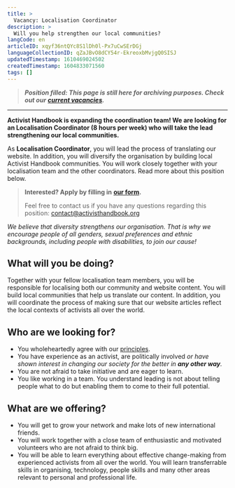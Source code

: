 ```yaml
---
title: >
  Vacancy: Localisation Coordinator
description: >
  Will you help strengthen our local communities?
langCode: en
articleID: xqyf36ntQYc8S1lDh0l-Px7uCwSErDGj
languageCollectionID: qZaJBvO8dCY54r-EkreoxbMvjgQ0SISJ
updatedTimestamp: 1610469024502
createdTimestamp: 1604833071560
tags: []
---
```


> _**Position filled: This page is still here for archiving purposes. Check out our**_ [_**current vacancies**_](/vacancies)_**.**_

* * *

**Activist Handbook is expanding the coordination team! We are looking for an Localisation Coordinator (8 hours per week) who will take the lead strengthening our local communities.**

As **Localisation Coordinator**, you will lead the process of translating our website. In addition, you will diversify the organisation by building local Activist Handbook communities. You will work closely together with your localisation team and the other coordinators. Read more about this position below.

> **Interested? Apply by filling in** [**our form**](https://docs.google.com/forms/d/e/1FAIpQLSc6BUIpvW-0dBthpOIaQAkgallz-UTovZ9YJ1HjIoge6iOGKQ/viewform?usp=sf_link)**.**
> 
> Feel free to contact us if you have any questions regarding this position: [contact@activisthandbook.org](mailto:contact@activisthandbook.org)

_We believe that diversity strengthens our organisation. That is why we encourage people of all genders, sexual preferences and ethnic backgrounds, including people with disabilities, to join our cause!_

## **What will you be doing?**

Together with your fellow localisation team members, you will be responsible for localising both our community and website content. You will build local communities that help us translate our content. In addition, you will coordinate the process of making sure that our website articles reflect the local contexts of activists all over the world.

## **Who are we looking for?**

-   You wholeheartedly agree with our [principles](/about/principles).
-   You have experience as an activist, are politically involved _or have shown interest in changing our society for the better in **any other way**._
-   You are not afraid to take initiative and are eager to learn.
-   You like working in a team. You understand leading is not about telling people what to do but enabling them to come to their full potential.

## **What are we offering?**

-   You will get to grow your network and make lots of new international friends.
-   You will work together with a close team of enthusiastic and motivated volunteers who are not afraid to think big.
-   You will be able to learn everything about effective change-making from experienced activists from all over the world. You will learn transferrable skills in organising, technology, people skills and many other areas relevant to personal and professional life.